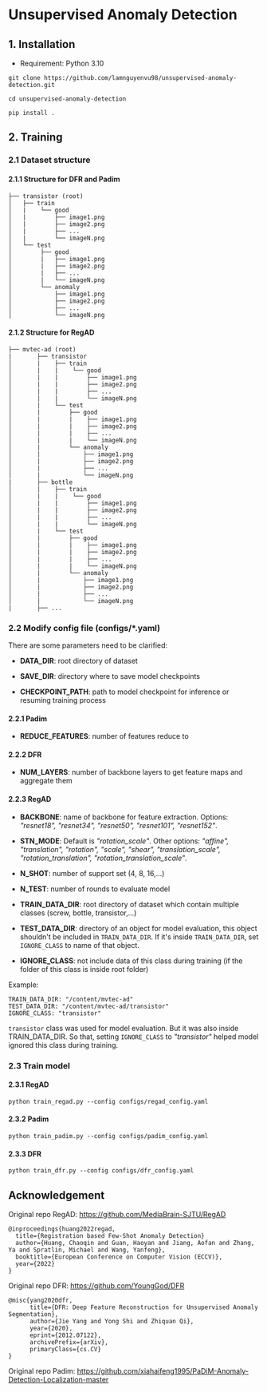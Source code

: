# Unsupervised Anomaly Detection

## 1. Installation
- Requirement: Python 3.10

```
git clone https://github.com/lamnguyenvu98/unsupervised-anomaly-detection.git

cd unsupervised-anomaly-detection

pip install .
```

## 2. Training
### 2.1 Dataset structure
#### 2.1.1 Structure for DFR and Padim
```
├── transistor (root)
│   ├── train
│   |    └── good
│   |        ├── image1.png
│   |        ├── image2.png
│   |        ├── ...
│   |        └── imageN.png
│   └── test
│        ├── good
│        |   ├── image1.png
│        |   ├── image2.png
│        |   ├── ...
│        |   └── imageN.png
│        └── anomaly
│            ├── image1.png
│            ├── image2.png
│            ├── ...
│            └── imageN.png
```

#### 2.1.2 Structure for RegAD
```
├── mvtec-ad (root)
|       ├── transistor
│       |    ├── train
│       |    |    └── good
│       |    |        ├── image1.png
│       |    |        ├── image2.png
│       |    |        ├── ...
│       |    |        └── imageN.png
│       |    └── test
│       |        ├── good
│       |        |    ├── image1.png
│       |        |    ├── image2.png
│       |        |    ├── ...
│       |        |    └── imageN.png
│       |        └── anomaly
│       |            ├── image1.png
│       |            ├── image2.png
│       |            ├── ...
│       |            └── imageN.png
|       ├── bottle
│       |    ├── train
│       |    |    └── good
│       |    |        ├── image1.png
│       |    |        ├── image2.png
│       |    |        ├── ...
│       |    |        └── imageN.png
│       |    └── test
│       |        ├── good
│       |        |    ├── image1.png
│       |        |    ├── image2.png
│       |        |    ├── ...
│       |        |    └── imageN.png
│       |        └── anomaly
│       |            ├── image1.png
│       |            ├── image2.png
│       |            ├── ...
│       |            └── imageN.png
|       ├── ...
```

### 2.2 Modify config file (configs/*.yaml)
There are some parameters need to be clarified:
- **DATA_DIR**: root directory of dataset

- **SAVE_DIR**: directory where to save model checkpoints

- **CHECKPOINT_PATH**: path to model checkpoint for inference or resuming training process

#### 2.2.1 Padim 
- **REDUCE_FEATURES**: number of features reduce to

#### 2.2.2 DFR
- **NUM_LAYERS**: number of backbone layers to get feature maps and aggregate them

#### 2.2.3 RegAD
- **BACKBONE**: name of backbone for feature extraction. Options: *"resnet18", "resnet34", "resnet50", "resnet101", "resnet152"*.

- **STN_MODE**: Default is *"rotation_scale"*. Other options: *"affine", "translation", "rotation", "scale", "shear", "translation_scale", "rotation_translation", "rotation_translation_scale"*.

- **N_SHOT**: number of support set (4, 8, 16,...)

- **N_TEST**: number of rounds to evaluate model

- **TRAIN_DATA_DIR**: root directory of dataset which contain multiple classes (screw, bottle, transistor,...)

- **TEST_DATA_DIR**: directory of an object for model evaluation, this object shouldn't be included in `TRAIN_DATA_DIR`. If it's inside `TRAIN_DATA_DIR`, set `IGNORE_CLASS` to name of that object.

- **IGNORE_CLASS**: not include data of this class during training (if the folder of this class is inside root folder)

Example:
```
TRAIN_DATA_DIR: "/content/mvtec-ad"
TEST_DATA_DIR: "/content/mvtec-ad/transistor"
IGNORE_CLASS: "transistor"
```

`transistor` class was used for model evaluation. But it was also inside TRAIN_DATA_DIR. So that, setting `IGNORE_CLASS` to *"transistor"* helped model ignored this class during training. 

### 2.3 Train model
#### 2.3.1 RegAD
```
python train_regad.py --config configs/regad_config.yaml
```

#### 2.3.2 Padim
```
python train_padim.py --config configs/padim_config.yaml
```

#### 2.3.3 DFR
```
python train_dfr.py --config configs/dfr_config.yaml
```


## Acknowledgement

Original repo RegAD: https://github.com/MediaBrain-SJTU/RegAD
```
@inproceedings{huang2022regad,
  title={Registration based Few-Shot Anomaly Detection}
  author={Huang, Chaoqin and Guan, Haoyan and Jiang, Aofan and Zhang, Ya and Spratlin, Michael and Wang, Yanfeng},
  booktitle={European Conference on Computer Vision (ECCV)},
  year={2022}
}
```

Original repo DFR: https://github.com/YoungGod/DFR
```
@misc{yang2020dfr,
      title={DFR: Deep Feature Reconstruction for Unsupervised Anomaly Segmentation}, 
      author={Jie Yang and Yong Shi and Zhiquan Qi},
      year={2020},
      eprint={2012.07122},
      archivePrefix={arXiv},
      primaryClass={cs.CV}
}
```

Original repo Padim: https://github.com/xiahaifeng1995/PaDiM-Anomaly-Detection-Localization-master
